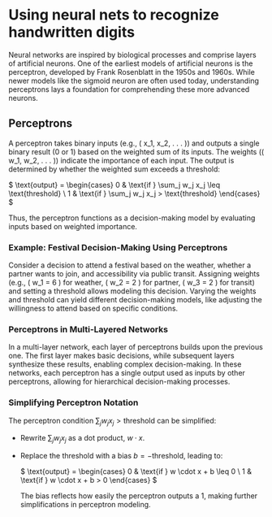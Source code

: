 # Using neural nets to recognize handwritten digits

Neural networks are inspired by biological processes and comprise layers of artificial neurons. One of the earliest models of artificial neurons is the perceptron, developed by Frank Rosenblatt in the 1950s and 1960s. While newer models like the sigmoid neuron are often used today, understanding perceptrons lays a foundation for comprehending these more advanced neurons.

## Perceptrons

A perceptron takes binary inputs (e.g., \( x_1, x_2, . . . \)) and outputs a single binary result (0 or 1) based on the weighted sum of its inputs. The weights (\( w_1, w_2, . . . \)) indicate the importance of each input. The output is determined by whether the weighted sum exceeds a threshold:

$
\text{output} = \begin{cases}
0 & \text{if } \sum_j w_j x_j \leq \text{threshold} \\
1 & \text{if } \sum_j w_j x_j > \text{threshold}
\end{cases}
$

Thus, the perceptron functions as a decision-making model by evaluating inputs based on weighted importance.

### Example: Festival Decision-Making Using Perceptrons

Consider a decision to attend a festival based on the weather, whether a partner wants to join, and accessibility via public transit. Assigning weights (e.g., \( w_1 = 6 \) for weather, \( w_2 = 2 \) for partner, \( w_3 = 2 \) for transit) and setting a threshold allows modeling this decision. Varying the weights and threshold can yield different decision-making models, like adjusting the willingness to attend based on specific conditions.

### Perceptrons in Multi-Layered Networks

In a multi-layer network, each layer of perceptrons builds upon the previous one. The first layer makes basic decisions, while subsequent layers synthesize these results, enabling complex decision-making. In these networks, each perceptron has a single output used as inputs by other perceptrons, allowing for hierarchical decision-making processes.

### Simplifying Perceptron Notation

The perceptron condition
$\sum_j w_j x_j > \text{threshold}$
can be simplified:

- Rewrite $\sum_j w_j x_j$ as a dot product, $w \cdot x$.
- Replace the threshold with a bias $b = -\text{threshold}$, leading to:

  $
  \text{output} = \begin{cases}
  0 & \text{if } w \cdot x + b \leq 0 \\
  1 & \text{if } w \cdot x + b > 0
  \end{cases}
  $

  The bias reflects how easily the perceptron outputs a 1, making further simplifications in perceptron modeling.
